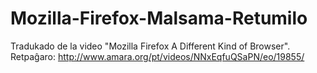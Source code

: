 Mozilla-Firefox-Malsama-Retumilo
================================

Tradukado de la video "Mozilla Firefox A Different Kind of Browser". Retpaĝaro: http://www.amara.org/pt/videos/NNxEqfuQSaPN/eo/19855/ 
